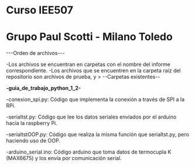 # Curso IEE507
# Grupo Paul Scotti - Milano Toledo

---Orden de archivos---

-Los archivos se encuentran en carpetas con el nombre del informe correspondiente.
-Los archivos que se encuentren en la carpeta raíz del repositorio son archivos de prueba, y >
--Carpetas existentes--


__-guia_de_trabajo_python_1_2-__


-conexion_spi.py: Código que implementa la conexión a través de SPI a la RPi.

-serialtst.py: Código que lee los datos seriales enviados por el arduino hacia la raspberry Pi.

-serialtstOOP.py: Código que realiza la misma función que serialtst.py, pero haciendo uso de OOP.

-arduino_serial.ino: Código arduino que toma datos de termocupla K (MAX6675) y los envía por comunicación serial.
